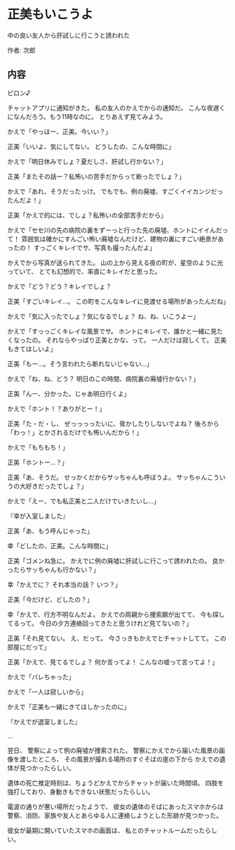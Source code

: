 # 正美もいこうよ

中の良い友人から肝試しに行こうと誘われた

作者: 次郎

## 内容

ピロン♪

チャットアプリに通知がきた。
私の友人のかえでからの通知だ。
こんな夜遅くになんだろう。もう11時なのに。
とりあえず見てみよう。

かえで「やっほー、正美。今いい？」

正美「いいよ、気にしてない。
どうしたの、こんな時間に」

かえで「明日休みでしょ？夏だしさ、肝試し行かない？」

正美「またその話ー？私怖いの苦手だからって断ったでしょ？」

かえで「あれ、そうだったっけ。
でもでも、例の廃墟、すごくイイカンジだったんだよ！」

正美「かえで的には、でしょ？私怖いの全部苦手だから」

かえで「セセ川の先の病院の裏をずーっと行った先の廃墟、ホントにイイんだって！
雰囲気は確かにすんごい怖い廃墟なんだけど、建物の裏にすごい絶景があったの！
すっごくキレイでサ、写真も撮ったんだよ」

かえでから写真が送られてきた。
山の上から見える夜の町が、星空のように光っていて、
とても幻想的で、率直にキレイだと思った。

かえで「どう？どう？キレイでしょ？

正美「すごいキレイ...。
この町をこんなキレイに見渡せる場所があったんだね」

かえで「気に入ったでしょ？気になるでしょ？
ね、ね、いこうよー」

かえで「すっっごくキレイな風景でサ。
ホントにキレイで、誰かと一緒に見たくなったの。
それならやっぱり正美とかな、って。
一人だけは寂しくて。
正美もきてほしいよ」

正美「もー...。そう言われたら断れないじゃない...」

かえで「ね、ね、どう？
明日のこの時間、病院裏の廃墟行かない？」

正美「んー、分かった。じゃあ明日行くよ」

かえで「ホント！？ありがとー！」

正美「た・だ・し、
ぜっっっったいに、脅かしたりしないでよね？
後ろから「わっ！」とかされるだけでも怖いんだから！」

かえで「もちもち！」

正美「ホントー...？」

正美「あ、そうだ。
せっかくだからサッちゃんも呼ぼうよ。
サッちゃんこういうの大好きだったでしょ？」

かえで「えー、でも私正美と二人だけでいきたいし...」

『幸が入室しました』

正美「あ、もう呼んじゃった」

幸「どしたの、正美。こんな時間に」

正美「ゴメンね急に。
かえでに例の廃墟に肝試しに行こって誘われたの。
良かったらサッちゃんも行かない？」

幸「かえでに？
それ本当の話？
いつ？」

正美「今だけど、どしたの？」

幸「かえで、行方不明なんだよ。
かえでの両親から捜索願が出てて、
今も探してるって。
今日の夕方連絡回ってきたと思うけれど見てないの？」

正美「それ見てない。
え、だって。
今さっきもかえでとチャットしてて。
この部屋にだって」

正美「かえで、見てるでしょ？
何か言ってよ！
こんなの嘘って言ってよ！」

かえで「バレちゃった」

かえで「一人は寂しいから」

かえで「正美も一緒にきてほしかったのに」

『かえでが退室しました』

...

翌日、
警察によって例の廃墟が捜索された。
警察にかえでから届いた風景の画像を渡したところ、
その風景が撮れる場所のすぐそばの崖の下から
かえでの遺体が見つかったらしい。

遺体の死亡推定時刻は、ちょうどかえでからチャットが届いた時間頃。
四肢を強打しており、身動きもできない状態だったらしい。

電波の通りが悪い場所だったようで、
彼女の遺体のそばにあったスマホからは
警察、消防、家族や友人とあらゆる人に連絡しようとした形跡が見つかった。

彼女が最期に開いていたスマホの画面は、
私とのチャットルームだったらしい。
